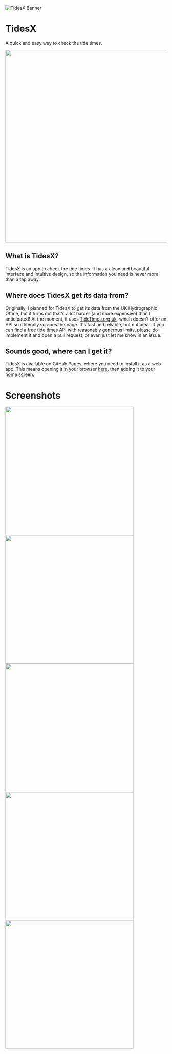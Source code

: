 ![TidesX Banner](images/banner.png)

# TidesX
A quick and easy way to check the tide times.

[<img src="images/trailer_thumbnail.png" width=600>](https://www.youtube.com/watch?v=vz3CJ-kDiPc)

## What is TidesX?
TidesX is an app to check the tide times. It has a clean and beautiful interface and intuitive design, so the information you need is never more than a tap away.

## Where does TidesX get its data from?
Originally, I planned for TidesX to get its data from the UK Hydrographic Office, but it turns out that's a lot harder (and more expensive) than I anticipated! At the moment, it uses [TideTimes.org.uk](https://tidetimes.org.uk), which doesn't offer an API so it literally scrapes the page. It's fast and reliable, but not ideal. If you can find a free tide times API with reasonably generous limits, please do implement it and open a pull request, or even just let me know in an issue.

## Sounds good, where can I get it?
TidesX is available on GitHub Pages, where you need to install it as a web app. This means opening it in your browser [here](https://w-henderson.github.io/TidesX), then adding it to your home screen.

# Screenshots
<img src="images/screenshots/homepage.png" width=400>
<img src="images/screenshots/search.png" width=400>
<img src="images/screenshots/detail.png" width=400>
<img src="images/screenshots/moreinfo.png" width=400>
<img src="images/screenshots/settings.png" width=400>